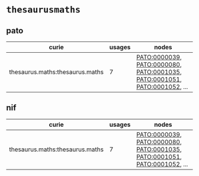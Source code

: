 # `thesaurusmaths`

## pato

| curie                           |   usages | nodes                                                                                                                                                                                                                                                                                                                |
|---------------------------------|----------|----------------------------------------------------------------------------------------------------------------------------------------------------------------------------------------------------------------------------------------------------------------------------------------------------------------------|
| thesaurus.maths:thesaurus.maths |        7 | [PATO:0000039](http://purl.obolibrary.org/obo/PATO_0000039), [PATO:0000080](http://purl.obolibrary.org/obo/PATO_0000080), [PATO:0001035](http://purl.obolibrary.org/obo/PATO_0001035), [PATO:0001051](http://purl.obolibrary.org/obo/PATO_0001051), [PATO:0001052](http://purl.obolibrary.org/obo/PATO_0001052), ... |

## nif

| curie                           |   usages | nodes                                                                                                                                                                                                                                                                                                                |
|---------------------------------|----------|----------------------------------------------------------------------------------------------------------------------------------------------------------------------------------------------------------------------------------------------------------------------------------------------------------------------|
| thesaurus.maths:thesaurus.maths |        7 | [PATO:0000039](http://purl.obolibrary.org/obo/PATO_0000039), [PATO:0000080](http://purl.obolibrary.org/obo/PATO_0000080), [PATO:0001035](http://purl.obolibrary.org/obo/PATO_0001035), [PATO:0001051](http://purl.obolibrary.org/obo/PATO_0001051), [PATO:0001052](http://purl.obolibrary.org/obo/PATO_0001052), ... |

